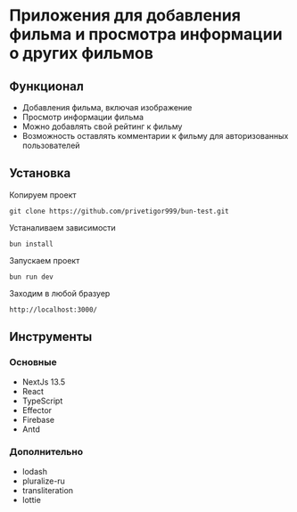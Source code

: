 # Приложения для добавления фильма и просмотра информации о других фильмов

## Функционал
- Добавления фильма, включая изображение
- Просмотр информации фильма
- Можно добавлять свой рейтинг к фильму
- Возможность оставлять комментарии к фильму для авторизованных пользователей

## Установка

Копируем проект

```
git clone https://github.com/privetigor999/bun-test.git
```

Устаналиваем зависимости

```
bun install
```

Запускаем проект

```
bun run dev
```

Заходим в любой бразуер
```
http://localhost:3000/
```

## Инструменты
### Основные
- NextJs 13.5
- React
- TypeScript
- Effector
- Firebase
- Antd

### Дополнительно
- lodash
- pluralize-ru
- transliteration
- lottie